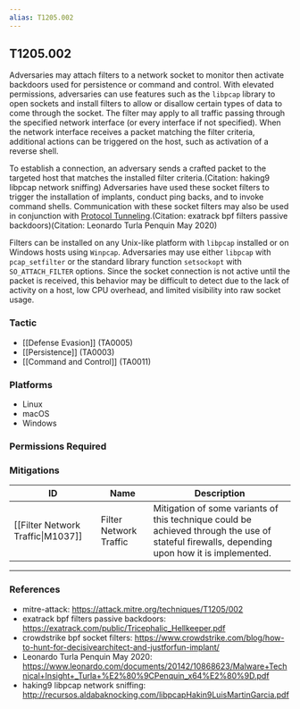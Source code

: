 ```yaml
---
alias: T1205.002
---
```


## T1205.002

Adversaries may attach filters to a network socket to monitor then activate backdoors used for persistence or command and control. With elevated permissions, adversaries can use features such as the `libpcap` library to open sockets and install filters to allow or disallow certain types of data to come through the socket. The filter may apply to all traffic passing through the specified network interface (or every interface if not specified). When the network interface receives a packet matching the filter criteria, additional actions can be triggered on the host, such as activation of a reverse shell.

To establish a connection, an adversary sends a crafted packet to the targeted host that matches the installed filter criteria.(Citation: haking9 libpcap network sniffing) Adversaries have used these socket filters to trigger the installation of implants, conduct ping backs, and to invoke command shells. Communication with these socket filters may also be used in conjunction with [Protocol Tunneling](https://attack.mitre.org/techniques/T1572).(Citation: exatrack bpf filters passive backdoors)(Citation: Leonardo Turla Penquin May 2020)

Filters can be installed on any Unix-like platform with `libpcap` installed or on Windows hosts using `Winpcap`.  Adversaries may use either `libpcap` with `pcap_setfilter` or the standard library function `setsockopt` with `SO_ATTACH_FILTER` options. Since the socket connection is not active until the packet is received, this behavior may be difficult to detect due to the lack of activity on a host, low CPU overhead, and limited visibility into raw socket usage.


### Tactic
- [[Defense Evasion]] (TA0005)
- [[Persistence]] (TA0003)
- [[Command and Control]] (TA0011)

### Platforms
- Linux
- macOS
- Windows

### Permissions Required

### Mitigations

| ID | Name | Description |
| --- | --- | --- |
| [[Filter Network Traffic\|M1037]] | Filter Network Traffic | Mitigation of some variants of this technique could be achieved through the use of stateful firewalls, depending upon how it is implemented. |


---
### References

- mitre-attack: https://attack.mitre.org/techniques/T1205/002
- exatrack bpf filters passive backdoors: https://exatrack.com/public/Tricephalic_Hellkeeper.pdf
- crowdstrike bpf socket filters: https://www.crowdstrike.com/blog/how-to-hunt-for-decisivearchitect-and-justforfun-implant/
- Leonardo Turla Penquin May 2020: https://www.leonardo.com/documents/20142/10868623/Malware+Technical+Insight+_Turla+%E2%80%9CPenquin_x64%E2%80%9D.pdf
- haking9 libpcap network sniffing: http://recursos.aldabaknocking.com/libpcapHakin9LuisMartinGarcia.pdf
